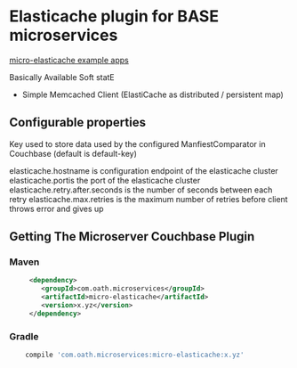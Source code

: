 # Elasticache plugin for BASE microservices

[micro-elasticache example apps](https://github.com/aol/micro-server/tree/master/micro-elasticache/src/test/java/app)

Basically Available Soft statE

* Simple Memcached Client (ElastiCache as distributed / persistent map)

  
## Configurable properties

Key used to store data used by the configured ManfiestComparator in Couchbase (default is default-key)

elasticache.hostname is configuration endpoint of the elasticache cluster
elasticache.portis the port of the elasticache cluster
elasticache.retry.after.seconds is the number of seconds between each retry
elasticache.max.retries is the maximum number of retries before client throws error and gives up


## Getting The Microserver Couchbase Plugin


### Maven
```xml
     <dependency>
        <groupId>com.oath.microservices</groupId>
        <artifactId>micro-elasticache</artifactId>
        <version>x.yz</version>
     </dependency>
```
### Gradle
```groovy
    compile 'com.oath.microservices:micro-elasticache:x.yz'
 ```
